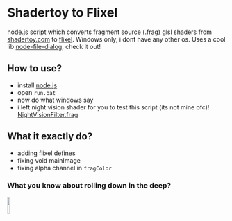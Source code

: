 # Shadertoy to Flixel
node.js script which converts fragment source (.frag) glsl shaders from [shadertoy.com](https://www.shadertoy.com) to [flixel](https://haxeflixel.com). Windows only, i dont have any other os. Uses a cool lib [node-file-dialog](https://github.com/manorit2001/node-file-dialog), check it out!

## How to use?
- install [node.js](https://nodejs.org)
- open `run.bat`
- now do what windows say
- i left night vision shader for you to test this script (its not mine ofc)! [NightVisionFilter.frag](https://github.com/TheLeerName/ShadertoyToFlixel/blob/main/NightVisionFilter.frag)

## What it exactly do?
- adding flixel defines
- fixing void mainImage
- fixing alpha channel in `fragColor`

### What you know about rolling down in the deep?
<img src="https://i.imgur.com/FIFZhPm.gif" width="10%"/>